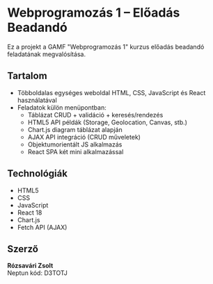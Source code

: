 # Webprogramozás 1 – Előadás Beadandó

Ez a projekt a GAMF "Webprogramozás 1" kurzus előadás beadandó feladatának megvalósítása.

##  Tartalom

- Többoldalas egységes weboldal HTML, CSS, JavaScript és React használatával
- Feladatok külön menüpontban:
  -  Táblázat CRUD + validáció + keresés/rendezés
  -  HTML5 API példák (Storage, Geolocation, Canvas, stb.)
  -  Chart.js diagram táblázat alapján
  -  AJAX API integráció (CRUD műveletek)
  -  Objektumorientált JS alkalmazás
  -  React SPA két mini alkalmazással

##  Technológiák

- HTML5
- CSS 
- JavaScript
- React 18 
- Chart.js
- Fetch API (AJAX)

##  Szerző

**Rózsavári Zsolt**  
Neptun kód: D3TOTJ  


